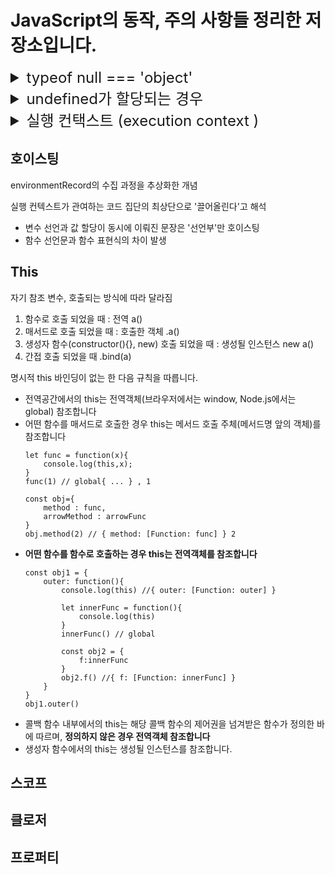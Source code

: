 # JavaScript의 동작, 주의 사항들 정리한 저장소입니다.

<details>
<summary style="font-size:x-large">typeof null === 'object'</summary>
<div markdown="1">
typeof(null)이 null이 아닌 object반환
<hr>
자바스크립트를 처음 구현할 때, 
자바스크립트 값은 타입 태그와 값으로 표시되었습니다.

객체의 타입 태그는 0이었습니다. 
null은 Null pointer(대부분의 플랫폼에서 0x00)로 표시되었습니다.

그 결과 null은 타입 태그로 0을 가지며, 
따라서 typeof는 object를 반환합니다.

typeof null === “null” 제안이 있었지만, 기존 사이트 손상으로 거부되었습니다.
</div>
</details>

<details>
<summary style="font-size:x-large">undefined가 할당되는 경우</summary>
<div markdown="1">
<ol>
<li><p>undefined로 명시적으로 지정한 경우</p>
<pre><code>let a = undefined
console.log(a) // undefined
</code></pre>
</li>

<li><p>값을 대입하지 않은 변수</p>
<code><pre>
let b
console.log(b) // undefined
</pre></code>
</li>

<li><p>객체 내부의 존재하지 않는 프로퍼티에 접근</p>
<code><pre>
let c = {c1:1}
console.log(c.notHere) // undefined
</pre></code>
</li>

<li><p>return문이 없거나 호출되지 않는 함수의 실행 결과</p>
<code><pre>
let func = function(){};
let d = func()
console.log(d) // undefined
</pre></code>
</li>
</ol>
</div>
</details>

<details>
<summary style="font-size:x-large">실행 컨택스트 (execution context )</summary>
<div markdown="1">
<p>실행할 코드에 제공할 환경 정보들을 모아놓은 객체</p>
<hr>
<p>실행 컨텍스트가 활성화될 때, 
자바스크립트 엔진이 해당 컨택스트에 관련된 코드들을 실행하는 데 필요한
환경 정보들을 수집해서 실행 컨텍스트 객체에 저장</p>
<ol>
<li><p>VariableEnvironment</p>
<p>environmentRecord : 매개변수명, 변수의 식별자, 선언한 함수의 함수명 등 수집</p>
<p>outerEnvironmentReference : 직전 컨텍스트의 LexicalEnvironment 정보를 참조</p>
<p>실행 컨텍스트 활성화 될때, 초기 환경 정보들을 유지</p>
</li>
<li><p>LexicalEnvironment</p>
<p>environmentRecord : 매개변수명, 변수의 식별자, 선언한 함수의 함수명 등 수집</p>
<p>outerEnvironmentReference : 직전 컨텍스트의 LexicalEnvironment 정보를 참조</p>
<p>환경 정보들을 함수 실행 도중에 변경 사항을 즉시 반영</p>
</li>
<li><p>ThisBinding</p>
</li>
</ol>
</div>
</details>

## 호이스팅
environmentRecord의 수집 과정을 추상화한 개념

실행 컨텍스트가 관여하는 코드 집단의 최상단으로 '끌어올린다'고 해석
- 변수 선언과 값 할당이 동시에 이뤄진 문장은 '선언부'만 호이스팅
- 함수 선언문과 함수 표현식의 차이 발생
## This
자기 참조 변수, 호출되는 방식에 따라 달라짐
1. 함수로 호출 되었을 때 : 전역  a()
2. 매서드로 호출 되었을 때 : 호출한 객체 .a()
3. 생성자 함수(constructor(){}, new) 호출 되었을 때 : 생성될 인스턴스 new a()
4. 간접 호출 되었을 때 .bind(a)

명시적 this 바인딩이 없는 한 다음 규칙을 따릅니다.
- 전역공간에서의 this는 전역객체(브라우저에서는 window, Node.js에서는 global) 참조합니다
- 어떤 함수를 매서드로 호출한 경우 this는 메서드 호출 주체(메서드명 앞의 객체)를 참조합니다
    ```
    let func = function(x){
        console.log(this,x);   
    }
    func(1) // global{ ... } , 1

    const obj={
        method : func,
        arrowMethod : arrowFunc
    }
    obj.method(2) // { method: [Function: func] } 2
    ```
- **어떤 함수를 함수로 호출하는 경우 this는 전역객체를 참조합니다**
    ```
    const obj1 = {
        outer: function(){
            console.log(this) //{ outer: [Function: outer] }

            let innerFunc = function(){
                console.log(this)
            }
            innerFunc() // global

            const obj2 = {
                f:innerFunc 
            }
            obj2.f() //{ f: [Function: innerFunc] }
        }
    }
    obj1.outer()
    ```
- 콜백 함수 내부에서의 this는 해당 콜백 함수의 제어권을 넘겨받은 함수가 정의한 바에 따르며, **정의하지 않은 경우 전역객체 참조합니다**
- 생성자 함수에서의 this는 생성될 인스턴스를 참조합니다.

## 스코프

## 클로저

## 프로퍼티